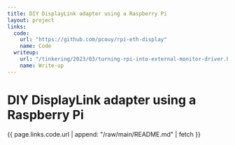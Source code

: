 ```yaml
---
title: DIY DisplayLink adapter using a Raspberry Pi
layout: project
links:
  code:
    url: "https://github.com/pcouy/rpi-eth-display"
    name: Code
  writeup:
    url: "/tinkering/2023/03/turning-rpi-into-external-monitor-driver.html"
    name: Write-up
---
```


# DIY DisplayLink adapter using a Raspberry Pi

{{ page.links.code.url | append: "/raw/main/README.md" | fetch }}
